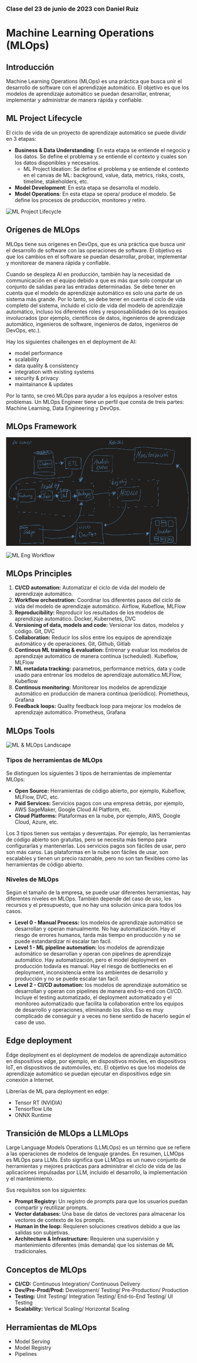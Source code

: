 ### Clase del 23 de junio de 2023 con Daniel Ruiz 
# Machine Learning Operations (MLOps)

## Introducción
Machine Learning Operations (MLOps) es una práctica que busca unir el desarrollo de software con el aprendizaje automático. El objetivo es que los modelos de aprendizaje automático se puedan desarrollar, entrenar, implementar y administrar de manera rápida y confiable.

## ML Project Lifecycle
El ciclo de vida de un proyecto de aprendizaje automático se puede dividir en 3 etapas:
- **Business & Data Understanding**: En esta etapa se entiende el negocio y los datos. Se define el problema y se entiende el contexto y cuales son los datos disponibles y necesarios.
    - ML Project Ideation: Se define el problema y se entiende el contexto en el canvas de ML: background, value, data, metrics, risks, costs, timeline, stakeholders, etc.
- **Model Development**: En esta etapa se desarrolla el modelo.
- **Model Operations**: En esta etapa se opera/ produce el modelo. Se define los procesos de producción, monitoreo y retiro.

![ML Project Lifecycle](https://ml-ops.org/img/crisp-ml-process.jpg)


## Orígenes de MLOps
MLOps tiene sus orígenes en DevOps, que es una práctica que busca unir el desarrollo de software con las operaciones de software. El objetivo es que los cambios en el software se puedan desarrollar, probar, implementar y monitorear de manera rápida y confiable.

Cuando se despleza AI en producción, también hay la necesidad de communicación en el equipo debido a que es más que solo computar un conjunto de salidas para las entradas determinadas. Se debe tener en cuenta que el modelo de aprendizaje automático es solo una parte de un sistema más grande. Por lo tanto, se debe tener en cuenta el ciclo de vida completo del sistema, incluido el ciclo de vida del modelo de aprendizaje automático, incluso los diferentes roles y responsabilidades de los equipos involucrados (por ejemplo, científicos de datos, ingenieros de aprendizaje automático, ingenieros de software, ingenieros de datos, ingenieros de DevOps, etc.).

Hay los siguientes challenges en el deployment de AI:
- model performance
- scalability
- data quality & consistency
- integration with existing systems
- security & privacy
- maintainance & updates

Por lo tanto, se creó MLOps para ayudar a los equipos a resolver estos problemas. Un MLOps Engineer tiene un perfil que consta de treis partes: Machine Learning, Data Engineering y DevOps.

## MLOps Framework
![MLOps Framework de clase](./MLOps/MLOps_arquitectura.png)

![ML Eng Workflow](https://ml-ops.org/img/ml-engineering.jpg)

## MLOps Principles
1. **CI/CD automation:** Automatizar el ciclo de vida del modelo de aprendizaje automático.
2. **Workflow orchestration:** Coordinar los diferentes pasos del ciclo de vida del modelo de aprendizaje automático. Airflow, Kubeflow, MLFlow
3. **Reproducibility:** Reproducir los resultados de los modelos de aprendizaje automático. Docker, Kubernetes, DVC
4. **Versioning of data, models and code:** Versionar los datos, modelos y código. Git, DVC
5. **Collaboration:** Reducir los silos entre los equipos de aprendizaje automático y de operaciones. Git, Github, Gitlab
6. **Continous ML training & evaluation:** Entrenar y evaluar los modelos de aprendizaje automático de manera continua (scheduled). Kubeflow, MLFlow
7. **ML metadata tracking:** parametros, performance metrics, data y code usado para entrenar los modelos de aprendizaje automático.MLFlow, Kubeflow
8. **Continous monitoring:** Monitorear los modelos de aprendizaje automático en producción de manera continua (periódico). Prometheus, Grafana
9. **Feedback loops:** Quality feedback loop para mejorar los modelos de aprendizaje automático. Prometheus, Grafana

## MLOps Tools
![ML & MLOps Landscape](https://ljvmiranda921.github.io/assets/png/mlops-shop/mlops-landscape.png)

### Tipos de herramientas de MLOps
Se distinguen los siguientes 3 tipos de herramientas de implementar MLOps:
- **Open Source:** Herramientas de código abierto, por ejemplo, Kubeflow, MLFlow, DVC, etc.
- **Paid Services:** Servicios pagos con una empresa detrás, por ejemplo, AWS SageMaker, Google Cloud AI Platform, etc.
- **Cloud Platforms:** Plataformas en la nube, por ejemplo, AWS, Google Cloud, Azure, etc.

Los 3 tipos tienen sus ventajas y desventajas. Por ejemplo, las herramientas de código abierto son gratuitas, pero se necesita más tiempo para configurarlas y mantenerlas. Los servicios pagos son fáciles de usar, pero son más caros. Las plataformas en la nube son fáciles de usar, son escalables y tienen un precio razonable, pero no son tan flexibles como las herramientas de código abierto.

### Niveles de MLOps
Según el tamaño de la empresa, se puede usar diferentes herramientas, hay diferentes niveles en MLOps. También depende del caso de uso, los recursos y el presupuesto, que no hay una solución única para todos los casos.

- **Level 0 - Manual Process:** los modelos de aprendizaje automático se desarrollan y operan manualmente. No hay automatización. Hay el riesgo de errores humanos, tarda más tiempo en producción y no se puede estandardizar ni escalar tan facil.
- **Level 1 - ML pipeline automation:** los modelos de aprendizaje automático se desarrollan y operan con pipelines de aprendizaje automático. Hay automatización, pero el model deployment en producción todavía es manual. Hay el riesgo de bottlenecks en el deployment, inconsistencia entre los ambientes de desarrollo y producción y no se puede escalar tan facil.
- **Level 2 - CI/CD automation:** los modelos de aprendizaje automático se desarrollan y operan con pipelines de manera end-to-end con CI/CD. Incluye el testing automatizado, el deployment automatizado y el monitoreo automatizado que facilita la collaboration entre los equipos de desarrollo y operaciones, eliminando los silos. Eso es muy complicado de conseguir y a veces no tiene sentido de hacerlo según el caso de uso.

## Edge deployment
Edge deployment es el deployment de modelos de aprendizaje automático en dispositivos edge, por ejemplo, en dispositivos móviles, en dispositivos IoT, en dispositivos de automóviles, etc. El objetivo es que los modelos de aprendizaje automático se puedan ejecutar en dispositivos edge sin conexión a Internet. 

Librerías de ML para deployment en edge:
- Tensor RT (NVIDIA)
- Tensorflow Lite
- ONNX Runtime

## Transición de MLOps a LLMLOps
Large Language Models Operations (LLMLOps) es un término que se refiere a las operaciones de modelos de lenguaje grandes. En resumen, LLMOps es MLOps para LLMs. Esto significa que LLMOps es un nuevo conjunto de herramientas y mejores prácticas para administrar el ciclo de vida de las aplicaciones impulsadas por LLM, incluido el desarrollo, la implementación y el mantenimiento.

Sus requisitos son los siguientes:
- **Prompt Registry:** Un registro de prompts para que los usuarios puedan compartir y reutilizar prompts.
- **Vector databases:** Una base de datos de vectores para almacenar los vectores de contexto de los prompts.
- **Human in the loop:** Requieren soluciones creativos debido a que las salidas son subjetivas.
- **Architecture & Infrastructure:** Requieren una supervisión
y mantenimiento diferentes (más demanda) que los sistemas de ML tradicionales. 


## Conceptos de MLOps
- **CI/CD:** Continuous Integration/ Continuous Delivery
- **Dev/Pre-Prod/Prod:** Development/ Testing/ Pre-Production/ Production
- **Testing:** Unit Testing/ Integration Testing/ End-to-End Testing/ UI Testing
- **Scalability:** Vertical Scaling/ Horizontal Scaling


## Herramientas de MLOps
- Model Serving
- Model Registry
- Pipelines
